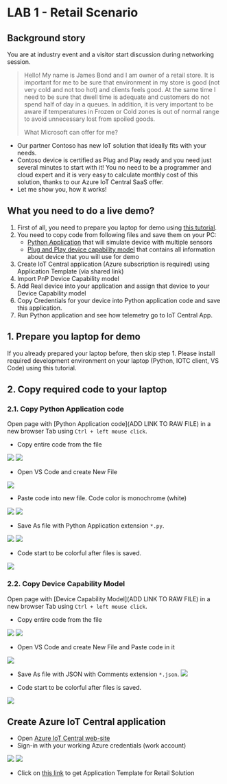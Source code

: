 # LAB 1 - Retail Scenario

## Background story
You are at industry event and a visitor start discussion during networking session.
> Hello! 
My name is James Bond and I am owner of a retail store. It is important for me to be sure that environment in my store is good (not very cold and not too hot) and clients feels good. At the same time I need to be sure that dwell time is adequate and customers do not spend half of day in a queues. In addition, it is very important to be aware if temperatures in Frozen or Cold zones is out of normal range to avoid unnecessary lost from spoiled goods.
>
> What Microsoft can offer for me?

-	Our partner Contoso has new IoT solution that ideally fits with your needs.
-	Contoso device is certified as Plug and Play ready and you need just several minutes to start with it! You no need to be a programmer and cloud expert and it is very easy to calculate monthly cost of this solution, thanks to our Azure IoT Central SaaS offer.
-	Let me show you, how it works!

## What you need to do a live demo?
1. First of all, you need to prepare you laptop for demo using [this tutorial](link).
2. You need to copy code from following files and save them on your PC:
   - [Python Application](lab1/Multiple-Sensors-Devices_App.py) that will simulate device with multiple sensors
   - [Plug and Play device capability model](lab1/Multi_Thermostat_Occupancy%20-%20capability%20model.json) that contains all information about device that you will use for demo
3. Create IoT Central application (Azure subscription is required) using Application Template (via shared link)
4. Import PnP Device Capability model
5. Add Real device into your application and assign that device to your Device Capability model
6. Copy Credentials for your device into Python application code and save this application.
7. Run Python application and see how telemetry go to IoT Central App.

## 1. Prepare you laptop for demo
If you already prepared your laptop before, then skip step 1.
Please install required development environment on your laptop  (Python, IOTC client, VS Code) using this tutorial.

## 2. Copy required code to your laptop
### 2.1. Copy Python Application code
Open page with [Python Application code](ADD LINK TO RAW FILE) in a new browser Tab using `Ctrl + left mouse click`.

 - Copy entire code from the file
 
![](lab1/lab1-1.PNG)
![](lab1/lab1-2.PNG)

 - Open VS Code and create New File

![](lab1/lab1-3.PNG)

 - Paste code into new file. Code color is monochrome (white)
 
![](lab1/lab1-4.PNG) 
![](lab1/lab1-5.PNG) 

 - Save As file with Python Application extension `*.py`. 

![](lab1/lab1-6.PNG)
![](lab1/lab1-7.1.PNG)

- Code start to be colorful after files is saved.

![](lab1/lab1-7.2.PNG)

### 2.2. Copy Device Capability Model
Open page with [Device Capability Model](ADD LINK TO RAW FILE) in a new browser Tab using `Ctrl + left mouse click`.

- Copy entire code from the file

![](lab1/lab1-9.PNG)
![](lab1/lab1-10.PNG)

- Open VS Code and create New File and Paste code in it

![](lab1/lab1-11.PNG)

 - Save As file with JSON with Comments extension `*.json`. 
 ![](lab1/lab1-12.PNG)

- Code start to be colorful after files is saved.

![](lab1/lab1-13.PNG)

## Create Azure IoT Central application
 - Open [Azure IoT Central web-site](https://apps.azureiotcentral.com/)
 - Sign-in with your working Azure credentials (work account)
 
 ![](lab1/lab1-14.PNG)
 ![](lab1/lab1-15.PNG)
 
 - Click on [this link](https://apps.azureiotcentral.com/build/new/a48aafe5-4649-4646-a7d8-4e116b6521f4) to get Application Template for Retail Solution
